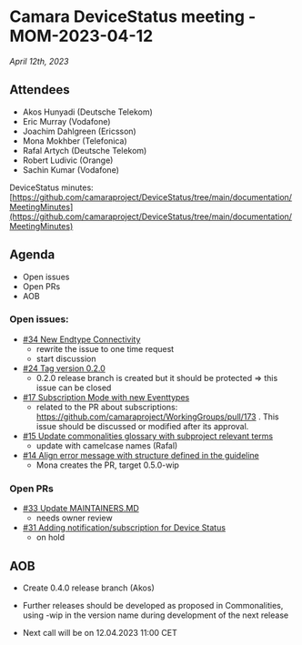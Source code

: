 # Camara DeviceStatus meeting - MOM-2023-04-12

*April 12th, 2023*

## Attendees

* Akos Hunyadi (Deutsche Telekom)
* Eric Murray (Vodafone)
* Joachim Dahlgreen (Ericsson)
* Mona Mokhber (Telefonica)
* Rafal Artych (Deutsche Telekom)
* Robert Ludivic (Orange)
* Sachin Kumar (Vodafone)

DeviceStatus minutes: [https://github.com/camaraproject/DeviceStatus/tree/main/documentation/MeetingMinutes](https://github.com/camaraproject/DeviceStatus/tree/main/documentation/MeetingMinutes)

## Agenda

* Open issues 
* Open PRs
* AOB


### Open issues:

* [#34 New Endtype Connectivity](https://github.com/camaraproject/DeviceStatus/issues/34)
  - rewrite the issue to one time request
  - start discussion 
* [#24 Tag version 0.2.0](https://github.com/camaraproject/DeviceStatus/issues/24)
  - 0.2.0 release branch is created but it should be protected => this issue can be closed
* [#17 Subscription Mode with new Eventtypes](https://github.com/camaraproject/DeviceStatus/issues/17)
  - related to the PR about subscriptions: https://github.com/camaraproject/WorkingGroups/pull/173 . This issue should be discussed or modified after its approval.
* [#15 Update commonalities glossary with subproject relevant terms](https://github.com/camaraproject/DeviceStatus/issues/15)
  - update with camelcase names (Rafal)
* [#14 Align error message with structure defined in the guideline](https://github.com/camaraproject/DeviceStatus/issues/14)
  - Mona creates the PR, target 0.5.0-wip

### Open PRs
* [#33 Update MAINTAINERS.MD](https://github.com/camaraproject/DeviceStatus/pull/33)
  - needs owner review
* [#31 Adding notification/subscription for Device Status](https://github.com/camaraproject/DeviceStatus/pull/31)
  - on hold

## AOB
* Create 0.4.0 release branch (Akos)
* Further releases should be developed as proposed in Commonalities, using -wip in the version name during development of the next release

* Next call will be on 12.04.2023 11:00 CET
